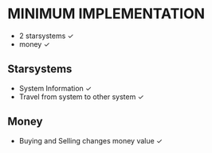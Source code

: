 # MINIMUM IMPLEMENTATION #

- 2 starsystems ✓
- money ✓

## Starsystems ##

- System Information ✓
- Travel from system to other system ✓

## Money ##

- Buying and Selling changes money value ✓